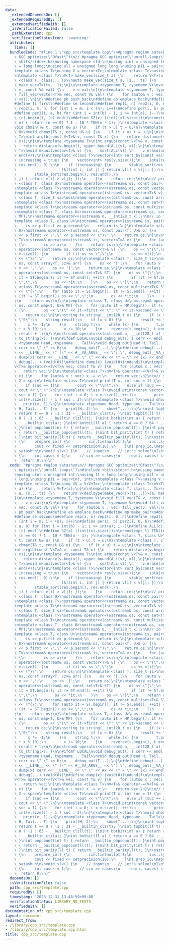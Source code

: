 ```yaml
---
data:
  _extendedDependsOn: []
  _extendedRequiredBy: []
  _extendedVerifiedWith: []
  _isVerificationFailed: false
  _pathExtension: cpp
  _verificationStatusIcon: ':warning:'
  attributes:
    links: []
  bundledCode: "#line 1 \"cpp_src/template.cpp\"\n#pragma region satashun\n// #pragma\
    \ GCC optimize(\"Ofast\")\n// #pragma GCC optimize(\"unroll-loops\")\n#include\
    \ <bits/stdc++.h>\nusing namespace std;\n\nusing uint = unsigned int;\nusing ll\
    \ = long long;\nusing ull = unsigned long long;\nusing pii = pair<int, int>;\n\
    template <class T>\nusing V = vector<T>;\ntemplate <class T>\nusing VV = V<V<T>>;\n\
    \ntemplate <class T>\nV<T> make_vec(size_t a) {\n    return V<T>(a);\n}\n\ntemplate\
    \ <class T, class... Ts>\nauto make_vec(size_t a, Ts... ts) {\n    return V<decltype(make_vec<T>(ts...))>(a,\
    \ make_vec<T>(ts...));\n}\n\ntemplate <typename T, typename V>\nvoid fill_vec(T&\
    \ v, const V& val) {\n    v = val;\n}\n\ntemplate <typename T, typename V>\nvoid\
    \ fill_vec(vector<T>& vec, const V& val) {\n    for (auto& v : vec) fill_vec(v,\
    \ val);\n}\n\n#define pb push_back\n#define eb emplace_back\n#define mp make_pair\n\
    #define fi first\n#define se second\n#define rep(i, n) rep2(i, 0, n)\n#define\
    \ rep2(i, m, n) for (int i = m; i < (n); i++)\n#define per(i, b) per2(i, 0, b)\n\
    #define per2(i, a, b) for (int i = int(b) - 1; i >= int(a); i--)\n#define ALL(c)\
    \ (c).begin(), (c).end()\n#define SZ(x) ((int)(x).size())\n\nconstexpr ll TEN(int\
    \ n) { return (n == 0) ? 1 : 10 * TEN(n - 1); }\n\ntemplate <class T, class U>\n\
    void chmin(T& t, const U& u) {\n    if (t > u) t = u;\n}\ntemplate <class T, class\
    \ U>\nvoid chmax(T& t, const U& u) {\n    if (t < u) t = u;\n}\n\ntemplate <typename\
    \ T>\nint arglb(const V<T>& v, const T& x) {\n    return distance(v.begin(), lower_bound(ALL(v),\
    \ x));\n}\n\ntemplate <typename T>\nint argub(const V<T>& v, const T& x) {\n \
    \   return distance(v.begin(), upper_bound(ALL(v), x));\n}\n\ntemplate <class\
    \ T>\nvoid mkuni(vector<T>& v) {\n    sort(ALL(v));\n    v.erase(unique(ALL(v)),\
    \ end(v));\n}\n\ntemplate <class T>\nvector<int> sort_by(const vector<T>& v, bool\
    \ increasing = true) {\n    vector<int> res(v.size());\n    iota(res.begin(),\
    \ res.end(), 0);\n\n    if (increasing) {\n        stable_sort(res.begin(), res.end(),\n\
    \                    [&](int i, int j) { return v[i] < v[j]; });\n    } else {\n\
    \        stable_sort(res.begin(), res.end(),\n                    [&](int i, int\
    \ j) { return v[i] > v[j]; });\n    }\n    return res;\n}\n\n// prototype\ntemplate\
    \ <class T, class U>\nostream& operator<<(ostream& os, const pair<T, U>& p);\n\
    \ntemplate <class T>\nostream& operator<<(ostream& os, const vector<T>& v);\n\n\
    template <class T>\nistream& operator>>(istream& is, vector<T>& v);\n\ntemplate\
    \ <class T, size_t sz>\nostream& operator<<(ostream& os, const array<T, sz>& arr);\n\
    \ntemplate <class T>\nostream& operator<<(ostream& os, const set<T>& ST);\n\n\
    template <class T>\nostream& operator<<(ostream& os, const multiset<T>& ST);\n\
    \ntemplate <class T, class U>\nostream& operator<<(ostream& os, const map<T, U>&\
    \ MP);\n\nostream& operator<<(ostream& o, __int128_t x);\n\n// io functions\n\
    template <class T, class U>\nistream& operator>>(istream& is, pair<T, U>& p) {\n\
    \    is >> p.first >> p.second;\n    return is;\n}\n\ntemplate <class T, class\
    \ U>\nostream& operator<<(ostream& os, const pair<T, U>& p) {\n    os << \"(\"\
    \ << p.first << \",\" << p.second << \")\";\n    return os;\n}\n\ntemplate <class\
    \ T>\nistream& operator>>(istream& is, vector<T>& v) {\n    for (auto& x : v)\
    \ {\n        is >> x;\n    }\n    return is;\n}\n\ntemplate <class T>\nostream&\
    \ operator<<(ostream& os, const vector<T>& v) {\n    os << \"{\";\n    rep(i,\
    \ v.size()) {\n        if (i) os << \",\";\n        os << v[i];\n    }\n    os\
    \ << \"}\";\n    return os;\n}\n\ntemplate <class T, size_t sz>\nostream& operator<<(ostream&\
    \ os, const array<T, sz>& arr) {\n    os << '[';\n    for (auto v : arr) os <<\
    \ v << ',';\n    os << ']';\n    return os;\n}\n\ntemplate <class T>\nostream&\
    \ operator<<(ostream& os, const set<T>& ST) {\n    os << \"{\";\n    for (auto\
    \ it = ST.begin(); it != ST.end(); ++it) {\n        if (it != ST.begin()) os <<\
    \ \",\";\n        os << *it;\n    }\n    os << \"}\";\n    return os;\n}\n\ntemplate\
    \ <class T>\nostream& operator<<(ostream& os, const multiset<T>& ST) {\n    os\
    \ << \"{\";\n    for (auto it = ST.begin(); it != ST.end(); ++it) {\n        if\
    \ (it != ST.begin()) os << \",\";\n        os << *it;\n    }\n    os << \"}\"\
    ;\n    return os;\n}\n\ntemplate <class T, class U>\nostream& operator<<(ostream&\
    \ os, const map<T, U>& MP) {\n    for (auto it = MP.begin(); it != MP.end(); ++it)\
    \ {\n        os << \"(\" << it->first << \": \" << it->second << \")\";\n    }\n\
    \    return os;\n}\n\nstring to_string(__int128_t x) {\n    if (x == 0) return\
    \ \"0\";\n    string result;\n    if (x < 0) {\n        result += \"-\";\n   \
    \     x *= -1;\n    }\n    string t;\n    while (x) {\n        t.push_back('0'\
    \ + x % 10);\n        x /= 10;\n    }\n    reverse(t.begin(), t.end());\n    return\
    \ result + t;\n}\n\nostream& operator<<(ostream& o, __int128_t x) { return o <<\
    \ to_string(x); }\n\n#ifdef LOCAL\nvoid debug_out() { cerr << endl; }\ntemplate\
    \ <typename Head, typename... Tail>\nvoid debug_out(Head H, Tail... T) {\n   \
    \ cerr << \" \" << H;\n    debug_out(T...);\n}\n#define debug(...) \\\n    cerr\
    \ << __LINE__ << \" [\" << #__VA_ARGS__ << \"]:\", debug_out(__VA_ARGS__)\n#define\
    \ dump(x) cerr << __LINE__ << \" \" << #x << \" = \" << (x) << endl\n#else\n#define\
    \ debug(...) (void(0))\n#define dump(x) (void(0))\n#endif\n\ntemplate <class T>\n\
    V<T>& operator+=(V<T>& vec, const T& v) {\n    for (auto& x : vec) x += v;\n \
    \   return vec;\n}\n\ntemplate <class T>\nV<T>& operator-=(V<T>& vec, const T&\
    \ v) {\n    for (auto& x : vec) x -= v;\n    return vec;\n}\n\n// suc : 1 = newline,\
    \ 2 = space\ntemplate <class T>\nvoid print(T x, int suc = 1) {\n    cout << x;\n\
    \    if (suc == 1)\n        cout << \"\\n\";\n    else if (suc == 2)\n       \
    \ cout << \" \";\n}\n\ntemplate <class T>\nvoid print(const vector<T>& v, int\
    \ suc = 1) {\n    for (int i = 0; i < v.size(); ++i)\n        print(v[i], i ==\
    \ int(v.size()) - 1 ? suc : 2);\n}\n\ntemplate <class T>\nvoid show(T x) {\n \
    \   print(x, 1);\n}\n\ntemplate <typename Head, typename... Tail>\nvoid show(Head\
    \ H, Tail... T) {\n    print(H, 2);\n    show(T...);\n}\n\nint topbit(int t) {\
    \ return t == 0 ? -1 : 31 - __builtin_clz(t); }\nint topbit(ll t) { return t ==\
    \ 0 ? -1 : 63 - __builtin_clzll(t); }\nint botbit(int a) { return a == 0 ? 32\
    \ : __builtin_ctz(a); }\nint botbit(ll a) { return a == 0 ? 64 : __builtin_ctzll(a);\
    \ }\nint popcount(int t) { return __builtin_popcount(t); }\nint popcount(ll t)\
    \ { return __builtin_popcountll(t); }\nint bit_parity(int t) { return __builtin_parity(t);\
    \ }\nint bit_parity(ll t) { return __builtin_parityll(t); }\n\nstruct prepare_io\
    \ {\n    prepare_io() {\n        cin.tie(nullptr);\n        ios::sync_with_stdio(false);\n\
    \        cout << fixed << setprecision(10);\n    }\n} prep_io;\n#pragma endregion\
    \ satashun\n\nvoid slv() {\n    // input\n    // Let's solve!\n}\n\nint main()\
    \ {\n    int cases = 1;\n    // cin >> cases;\n    rep(i, cases) slv();\n\n  \
    \  return 0;\n}\n"
  code: "#pragma region satashun\n// #pragma GCC optimize(\"Ofast\")\n// #pragma GCC\
    \ optimize(\"unroll-loops\")\n#include <bits/stdc++.h>\nusing namespace std;\n\
    \nusing uint = unsigned int;\nusing ll = long long;\nusing ull = unsigned long\
    \ long;\nusing pii = pair<int, int>;\ntemplate <class T>\nusing V = vector<T>;\n\
    template <class T>\nusing VV = V<V<T>>;\n\ntemplate <class T>\nV<T> make_vec(size_t\
    \ a) {\n    return V<T>(a);\n}\n\ntemplate <class T, class... Ts>\nauto make_vec(size_t\
    \ a, Ts... ts) {\n    return V<decltype(make_vec<T>(ts...))>(a, make_vec<T>(ts...));\n\
    }\n\ntemplate <typename T, typename V>\nvoid fill_vec(T& v, const V& val) {\n\
    \    v = val;\n}\n\ntemplate <typename T, typename V>\nvoid fill_vec(vector<T>&\
    \ vec, const V& val) {\n    for (auto& v : vec) fill_vec(v, val);\n}\n\n#define\
    \ pb push_back\n#define eb emplace_back\n#define mp make_pair\n#define fi first\n\
    #define se second\n#define rep(i, n) rep2(i, 0, n)\n#define rep2(i, m, n) for\
    \ (int i = m; i < (n); i++)\n#define per(i, b) per2(i, 0, b)\n#define per2(i,\
    \ a, b) for (int i = int(b) - 1; i >= int(a); i--)\n#define ALL(c) (c).begin(),\
    \ (c).end()\n#define SZ(x) ((int)(x).size())\n\nconstexpr ll TEN(int n) { return\
    \ (n == 0) ? 1 : 10 * TEN(n - 1); }\n\ntemplate <class T, class U>\nvoid chmin(T&\
    \ t, const U& u) {\n    if (t > u) t = u;\n}\ntemplate <class T, class U>\nvoid\
    \ chmax(T& t, const U& u) {\n    if (t < u) t = u;\n}\n\ntemplate <typename T>\n\
    int arglb(const V<T>& v, const T& x) {\n    return distance(v.begin(), lower_bound(ALL(v),\
    \ x));\n}\n\ntemplate <typename T>\nint argub(const V<T>& v, const T& x) {\n \
    \   return distance(v.begin(), upper_bound(ALL(v), x));\n}\n\ntemplate <class\
    \ T>\nvoid mkuni(vector<T>& v) {\n    sort(ALL(v));\n    v.erase(unique(ALL(v)),\
    \ end(v));\n}\n\ntemplate <class T>\nvector<int> sort_by(const vector<T>& v, bool\
    \ increasing = true) {\n    vector<int> res(v.size());\n    iota(res.begin(),\
    \ res.end(), 0);\n\n    if (increasing) {\n        stable_sort(res.begin(), res.end(),\n\
    \                    [&](int i, int j) { return v[i] < v[j]; });\n    } else {\n\
    \        stable_sort(res.begin(), res.end(),\n                    [&](int i, int\
    \ j) { return v[i] > v[j]; });\n    }\n    return res;\n}\n\n// prototype\ntemplate\
    \ <class T, class U>\nostream& operator<<(ostream& os, const pair<T, U>& p);\n\
    \ntemplate <class T>\nostream& operator<<(ostream& os, const vector<T>& v);\n\n\
    template <class T>\nistream& operator>>(istream& is, vector<T>& v);\n\ntemplate\
    \ <class T, size_t sz>\nostream& operator<<(ostream& os, const array<T, sz>& arr);\n\
    \ntemplate <class T>\nostream& operator<<(ostream& os, const set<T>& ST);\n\n\
    template <class T>\nostream& operator<<(ostream& os, const multiset<T>& ST);\n\
    \ntemplate <class T, class U>\nostream& operator<<(ostream& os, const map<T, U>&\
    \ MP);\n\nostream& operator<<(ostream& o, __int128_t x);\n\n// io functions\n\
    template <class T, class U>\nistream& operator>>(istream& is, pair<T, U>& p) {\n\
    \    is >> p.first >> p.second;\n    return is;\n}\n\ntemplate <class T, class\
    \ U>\nostream& operator<<(ostream& os, const pair<T, U>& p) {\n    os << \"(\"\
    \ << p.first << \",\" << p.second << \")\";\n    return os;\n}\n\ntemplate <class\
    \ T>\nistream& operator>>(istream& is, vector<T>& v) {\n    for (auto& x : v)\
    \ {\n        is >> x;\n    }\n    return is;\n}\n\ntemplate <class T>\nostream&\
    \ operator<<(ostream& os, const vector<T>& v) {\n    os << \"{\";\n    rep(i,\
    \ v.size()) {\n        if (i) os << \",\";\n        os << v[i];\n    }\n    os\
    \ << \"}\";\n    return os;\n}\n\ntemplate <class T, size_t sz>\nostream& operator<<(ostream&\
    \ os, const array<T, sz>& arr) {\n    os << '[';\n    for (auto v : arr) os <<\
    \ v << ',';\n    os << ']';\n    return os;\n}\n\ntemplate <class T>\nostream&\
    \ operator<<(ostream& os, const set<T>& ST) {\n    os << \"{\";\n    for (auto\
    \ it = ST.begin(); it != ST.end(); ++it) {\n        if (it != ST.begin()) os <<\
    \ \",\";\n        os << *it;\n    }\n    os << \"}\";\n    return os;\n}\n\ntemplate\
    \ <class T>\nostream& operator<<(ostream& os, const multiset<T>& ST) {\n    os\
    \ << \"{\";\n    for (auto it = ST.begin(); it != ST.end(); ++it) {\n        if\
    \ (it != ST.begin()) os << \",\";\n        os << *it;\n    }\n    os << \"}\"\
    ;\n    return os;\n}\n\ntemplate <class T, class U>\nostream& operator<<(ostream&\
    \ os, const map<T, U>& MP) {\n    for (auto it = MP.begin(); it != MP.end(); ++it)\
    \ {\n        os << \"(\" << it->first << \": \" << it->second << \")\";\n    }\n\
    \    return os;\n}\n\nstring to_string(__int128_t x) {\n    if (x == 0) return\
    \ \"0\";\n    string result;\n    if (x < 0) {\n        result += \"-\";\n   \
    \     x *= -1;\n    }\n    string t;\n    while (x) {\n        t.push_back('0'\
    \ + x % 10);\n        x /= 10;\n    }\n    reverse(t.begin(), t.end());\n    return\
    \ result + t;\n}\n\nostream& operator<<(ostream& o, __int128_t x) { return o <<\
    \ to_string(x); }\n\n#ifdef LOCAL\nvoid debug_out() { cerr << endl; }\ntemplate\
    \ <typename Head, typename... Tail>\nvoid debug_out(Head H, Tail... T) {\n   \
    \ cerr << \" \" << H;\n    debug_out(T...);\n}\n#define debug(...) \\\n    cerr\
    \ << __LINE__ << \" [\" << #__VA_ARGS__ << \"]:\", debug_out(__VA_ARGS__)\n#define\
    \ dump(x) cerr << __LINE__ << \" \" << #x << \" = \" << (x) << endl\n#else\n#define\
    \ debug(...) (void(0))\n#define dump(x) (void(0))\n#endif\n\ntemplate <class T>\n\
    V<T>& operator+=(V<T>& vec, const T& v) {\n    for (auto& x : vec) x += v;\n \
    \   return vec;\n}\n\ntemplate <class T>\nV<T>& operator-=(V<T>& vec, const T&\
    \ v) {\n    for (auto& x : vec) x -= v;\n    return vec;\n}\n\n// suc : 1 = newline,\
    \ 2 = space\ntemplate <class T>\nvoid print(T x, int suc = 1) {\n    cout << x;\n\
    \    if (suc == 1)\n        cout << \"\\n\";\n    else if (suc == 2)\n       \
    \ cout << \" \";\n}\n\ntemplate <class T>\nvoid print(const vector<T>& v, int\
    \ suc = 1) {\n    for (int i = 0; i < v.size(); ++i)\n        print(v[i], i ==\
    \ int(v.size()) - 1 ? suc : 2);\n}\n\ntemplate <class T>\nvoid show(T x) {\n \
    \   print(x, 1);\n}\n\ntemplate <typename Head, typename... Tail>\nvoid show(Head\
    \ H, Tail... T) {\n    print(H, 2);\n    show(T...);\n}\n\nint topbit(int t) {\
    \ return t == 0 ? -1 : 31 - __builtin_clz(t); }\nint topbit(ll t) { return t ==\
    \ 0 ? -1 : 63 - __builtin_clzll(t); }\nint botbit(int a) { return a == 0 ? 32\
    \ : __builtin_ctz(a); }\nint botbit(ll a) { return a == 0 ? 64 : __builtin_ctzll(a);\
    \ }\nint popcount(int t) { return __builtin_popcount(t); }\nint popcount(ll t)\
    \ { return __builtin_popcountll(t); }\nint bit_parity(int t) { return __builtin_parity(t);\
    \ }\nint bit_parity(ll t) { return __builtin_parityll(t); }\n\nstruct prepare_io\
    \ {\n    prepare_io() {\n        cin.tie(nullptr);\n        ios::sync_with_stdio(false);\n\
    \        cout << fixed << setprecision(10);\n    }\n} prep_io;\n#pragma endregion\
    \ satashun\n\nvoid slv() {\n    // input\n    // Let's solve!\n}\n\nint main()\
    \ {\n    int cases = 1;\n    // cin >> cases;\n    rep(i, cases) slv();\n\n  \
    \  return 0;\n}"
  dependsOn: []
  isVerificationFile: false
  path: cpp_src/template.cpp
  requiredBy: []
  timestamp: '2023-12-31 13:48:59+09:00'
  verificationStatus: LIBRARY_NO_TESTS
  verifiedWith: []
documentation_of: cpp_src/template.cpp
layout: document
redirect_from:
- /library/cpp_src/template.cpp
- /library/cpp_src/template.cpp.html
title: cpp_src/template.cpp
---
```

